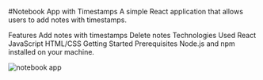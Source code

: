 #Notebook App with Timestamps
A simple React application that allows users to add notes with timestamps.

Features
Add notes with timestamps
Delete notes
Technologies Used
React
JavaScript
HTML/CSS
Getting Started
Prerequisites
Node.js and npm installed on your machine.


![notebook app](https://github.com/user-attachments/assets/20ca9223-20aa-4e4a-bb54-2123b5751422)
